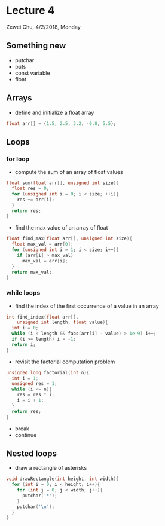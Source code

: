 # Lecture 4
Zewei Chu, 4/2/2018, Monday

## Something new
- putchar
- puts
- const variable
- float



## Arrays
- define and initialize a float array
```C
float arr[] = {1.5, 2.5, 3.2, -0.8, 5.5};
```

## Loops

### for loop
- compute the sum of an array of float values
```C
float sum(float arr[], unsigned int size){
  float res = 0;
  for (unsigned int i = 0; i < size; ++i){
    res += arr[i];
  }
  return res;
}
```

- find the max value of an array of float
```C
float find_max(float arr[], unsigned int size){
  float max_val = arr[0];
  for (unsigned int i = 1; i < size; i++){
    if (arr[i] > max_val) 
      max_val = arr[i];
  }
  return max_val;
}
```

### while loops

- find the index of the first occurrence of a value in an array
```C
int find_index(float arr[], 
    unsigned int length, float value){
  int i = 0;
  while (i < length && fabs(arr[i] - value) > 1e-9) i++;
  if (i >= length) i = -1;
  return i;
}
```

- revisit the factorial computation problem
```C
unsigned long factorial(int n){
  int i = 1;
  unsigned res = 1;
  while (i <= n){
    res = res * i;
    i = i + 1;
  }
  return res;
}
```

- break
- continue

## Nested loops
- draw a rectangle of asterisks
```C
void drawRectangle(int height, int width){
  for (int i = 0; i < height; i++){
    for (int j = 0; j < width; j++){
      putchar('*');
    }
    putchar('\n');
  }
}
```
